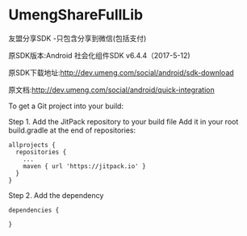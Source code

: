 # UmengShareFullLib
友盟分享SDK -只包含分享到微信(包括支付)

原SDK版本:Android 社会化组件SDK v6.4.4（2017-5-12)

原SDK下载地址:http://dev.umeng.com/social/android/sdk-download

原文档:http://dev.umeng.com/social/android/quick-integration

To get a Git project into your build:

Step 1. Add the JitPack repository to your build file Add it in your root build.gradle at the end of repositories:

    allprojects {
      repositories {
        ...
        maven { url 'https://jitpack.io' }
      }
    }

Step 2. Add the dependency

    dependencies {
          
    }
